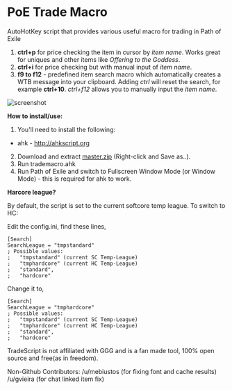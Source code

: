 # PoE Trade Macro
AutoHotKey script that provides various useful macro for trading in Path of Exile

1. **ctrl+p** for price checking the item in cursor by _item name_. Works great for uniques and other items like _Offering to the Goddess_.
2. **ctrl+i** for price checking but with manual input of _item name_.
3. **f9 to f12** - predefined item search macro which automatically creates a WTB message into your clipboard. Adding _ctrl_ will reset the search, for example **ctrl+10**. _ctrl+f12_ allows you to manually input the _item name_.

![screenshot](https://cloud.githubusercontent.com/assets/75921/18792598/b171221c-81e9-11e6-8cef-e63b8b89b42f.png)

**How to install/use:**

1. You'll need to install the following:
 - ahk - http://ahkscript.org
2. Download and extract [master.zip](https://github.com/thirdy/trademacro/archive/master.zip) (Right-click and Save as..).
3. Run trademacro.ahk
4. Run Path of Exile and switch to Fullscreen Window Mode (or Window Mode) - this is required for ahk to work.

**Harcore league?**

By default, the script is set to the current softcore temp league. To switch to HC:

Edit the config.ini, find these lines,

```
[Search]
SearchLeague = "tmpstandard"
; Possible values: 
; 	"tmpstandard" (current SC Temp-League) 
;	"tmphardcore" (current HC Temp-League) 
;	"standard", 
;	"hardcore"
```

Change it to,

```
[Search]
SearchLeague = "tmphardcore"
; Possible values: 
; 	"tmpstandard" (current SC Temp-League) 
;	"tmphardcore" (current HC Temp-League) 
;	"standard", 
;	"hardcore"
```

TradeScript is not affiliated with GGG and is a fan made tool, 100% open source and free(as in freedom).

Non-Github Contributors:
/u/mebiustos (for fixing font and cache results)
/u/gvieira (for chat linked item fix)
